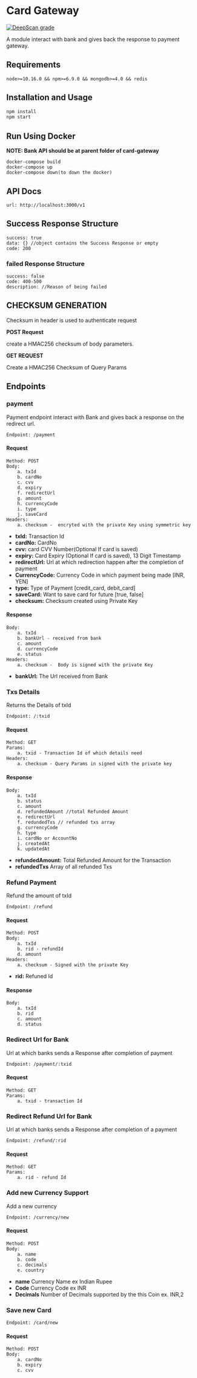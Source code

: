 # Card Gateway

[![DeepScan grade](https://deepscan.io/api/teams/4381/projects/6129/branches/49432/badge/grade.svg)](https://deepscan.io/dashboard#view=project&tid=4381&pid=6129&bid=49432)

A module interact with bank and gives back the response to payment gateway.

## Requirements

    node>=10.16.0 && npm>=6.9.0 && mongodb>=4.0 && redis

## Installation and Usage

```js
npm install
npm start
```

## Run Using Docker

**NOTE: Bank API should be at parent folder of card-gateway**

    docker-compose build
    docker-compose up
    docker-compose down(to down the docker)

## API Docs

    url: http://localhost:3000/v1

## Success Response Structure

    success: true
    data: {} //object contains the Success Response or empty
    code: 200 

### failed Response Structure

    success: false
    code: 400-500
    description: //Reason of being failed 

## CHECKSUM GENERATION

Checksum in header is used to authenticate request

**POST Request**

create a HMAC256 checksum of body parameters.

**GET REQUEST**

Create a HMAC256 Checksum of Query Params

## Endpoints

### payment

Payment endpoint interact with Bank and gives back a response on the redirect url.

    Endpoint: /payment

#### Request

    Method: POST
    Body:
        a. txId
        b. cardNo
        c. cvv
        d. expiry 
        f. redirectUrl
        g. amount
        h. currencyCode
        i. type 
        j. saveCard 
    Headers:
        a. checksum -  encryted with the private Key using symmetric key

- **txId:** Transaction Id
- **cardNo:** CardNo
- **cvv:** card CVV Number(Optional If card is saved)
- **expiry:** Card Expiry (Optional If card is saved), 13 Digit Timestamp
- **redirectUrl:** Url at which redirection happen after the completion of payment
- **CurrencyCode:** Currency Code in which payment being made [INR, YEN]
- **type:** Type of Payment [credit_card, debit_card]
- **saveCard:** Want to save card for future [true, false]
- **checksum:** Checksum created using Private Key

#### Response

    Body:
        a. txId 
        b. bankUrl - received from bank
        c. amount
        d. currencyCode
        e. status 
    Headers:
        a. checksum -  Body is signed with the private Key

- **bankUrl:** The Url received from Bank

### Txs Details

Returns the Details of txId

    Endpoint: /:txid

#### Request

    Method: GET
    Params:
        a. txid - Transaction Id of which details need
    Headers:
        a. checksum - Query Params in signed with the private key

#### Response

    Body:
        a. txId
        b. status
        c. amount
        d. refundedAmount //total Refunded Amount
        e. redirectUrl
        f. redundedTxs // refunded txs array
        g. currencyCode
        h. type
        i. cardNo or AccountNo
        j. createdAt
        k. updatedAt

- **refundedAmount:** Total Refunded Amount for the Transaction
- **refundedTxs** Array of all refunded Txs

### Refund Payment

Refund the amount of txId

    Endpoint: /refund

#### Request

    Method: POST
    Body:
        a. txId
        b. rid - refundId
        d. amount
    Headers:
        a. checksum - Signed with the private Key

- **rid:** Refuned Id

#### Response

    Body:
        a. txId
        b. rid
        c. amount
        d. status

### Redirect Url for Bank

Url at which banks sends a Response after completion of payment

    Endpoint: /payment/:txid

#### Request

    Method: GET
    Params:
        a. txid - transaction Id


### Redirect Refund Url for Bank

Url at which banks sends a Response after completion of a payment

    Endpoint: /refund/:rid

#### Request

    Method: GET
    Params: 
        a. rid - refund Id

### Add new Currency Support

Add a new currency

    Endpoint: /currency/new

#### Request

    Method: POST
    Body:
        a. name
        b. code
        c. decimals
        e. country

- **name** Currency Name ex Indian Rupee
- **Code** Currency Code ex INR
- **Decimals** Number of Decimals supported by the this Coin ex. INR,2

### Save new Card

    Endpoint: /card/new

#### Request

    Method: POST
    Body:
        a. cardNo
        b. expiry
        c. cvv
